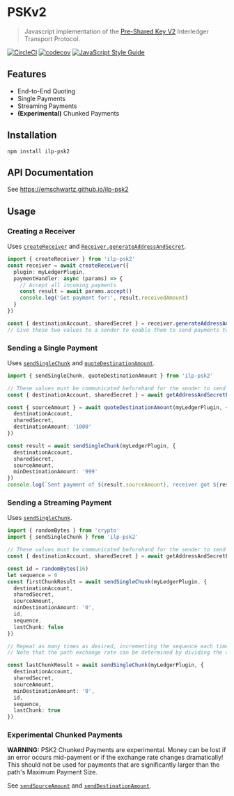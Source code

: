 # PSKv2
> Javascript implementation of the [Pre-Shared Key V2](https://github.com/interledger/rfcs/pull/351) Interledger Transport Protocol.

[![CircleCI](https://circleci.com/gh/emschwartz/ilp-psk2.svg?style=shield)](https://circleci.com/gh/emschwartz/ilp-psk2)
[![codecov](https://codecov.io/gh/emschwartz/ilp-psk2/branch/master/graph/badge.svg)](https://codecov.io/gh/emschwartz/ilp-psk2)
[![JavaScript Style Guide](https://img.shields.io/badge/code_style-standard-brightgreen.svg)](https://standardjs.com)

## Features

- End-to-End Quoting
- Single Payments
- Streaming Payments
- **(Experimental)** Chunked Payments

## Installation

```shell
npm install ilp-psk2
```

## API Documentation

See https://emschwartz.github.io/ilp-psk2

## Usage

### Creating a Receiver

Uses [`createReceiver`](https://emschwartz.github.io/ilp-psk2/modules/_receiver_.html#createreceiver) and [`Receiver.generateAddressAndSecret`](https://emschwartz.github.io/ilp-psk2/classes/_receiver_.receiver.html#generateaddressandsecret).

```typescript
import { createReceiver } from 'ilp-psk2'
const receiver = await createReceiver({
  plugin: myLedgerPlugin,
  paymentHandler: async (params) => {
    // Accept all incoming payments
    const result = await params.accept()
    console.log('Got payment for:', result.receivedAmount)
  }
})

const { destinationAccount, sharedSecret } = receiver.generateAddressAndSecret()
// Give these two values to a sender to enable them to send payments to this Receiver
```

### Sending a Single Payment

Uses [`sendSingleChunk`](https://emschwartz.github.io/ilp-psk2/modules/_sender_.html#sendsinglechunk) and [`quoteDestinationAmount`](https://emschwartz.github.io/ilp-psk2/modules/_sender_.html#quotedestinationamount).

```typescript
import { sendSingleChunk, quoteDestinationAmount } from 'ilp-psk2'

// These values must be communicated beforehand for the sender to send a payment
const { destinationAccount, sharedSecret } = await getAddressAndSecretFromReceiver()

const { sourceAmount } = await quoteDestinationAmount(myLedgerPlugin, {
  destinationAccount,
  sharedSecret,
  destinationAmount: '1000'
})

const result = await sendSingleChunk(myLedgerPlugin, {
  destinationAccount,
  sharedSecret,
  sourceAmount,
  minDestinationAmount: '999'
})
console.log(`Sent payment of ${result.sourceAmount}, receiver got ${result.destinationAmount}`)
```

### Sending a Streaming Payment

Uses [`sendSingleChunk`](https://emschwartz.github.io/ilp-psk2/modules/_sender_.html#sendsinglechunk).

```typescript
import { randomBytes } from 'crypto'
import { sendSingleChunk } from 'ilp-psk2'

// These values must be communicated beforehand for the sender to send a payment
const { destinationAccount, sharedSecret } = await getAddressAndSecretFromReceiver

const id = randomBytes(16)
let sequence = 0
const firstChunkResult = await sendSingleChunk(myLedgerPlugin, {
  destinationAccount,
  sharedSecret,
  sourceAmount,
  minDestinationAmount: '0',
  id,
  sequence,
  lastChunk: false
})

// Repeat as many times as desired, incrementing the sequence each time
// Note that the path exchange rate can be determined by dividing the destination amount returned by the chunk amount sent

const lastChunkResult = await sendSingleChunk(myLedgerPlugin, {
  destinationAccount,
  sharedSecret,
  sourceAmount,
  minDestinationAmount: '0',
  id,
  sequence,
  lastChunk: true
})
```

### Experimental Chunked Payments

**WARNING:** PSK2 Chunked Payments are experimental. Money can be lost if an error occurs mid-payment or if the exchange rate changes dramatically! This should not be used for payments that are significantly larger than the path's Maximum Payment Size.

See [`sendSourceAmount`](https://emschwartz.github.io/ilp-psk2/modules/_sender_.html#sendsourceamount) and [`sendDestinationAmount`](https://emschwartz.github.io/ilp-psk2/modules/_sender_.html#senddestinationamount).